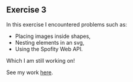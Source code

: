 ## Exercise 3

In this exercise I encountered problems such as:
- Placing images inside shapes,
- Nesting elements in an svg,
- Using the Spofity Web API.

Which I am still working on!

See my work [here](https://adrienven.github.io/cdv-student/coding-exercises/Exercise3/index.html).